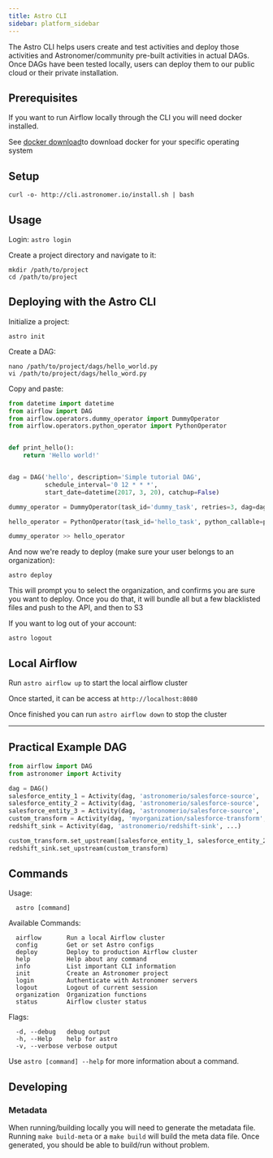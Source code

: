 ```yaml
---
title: Astro CLI
sidebar: platform_sidebar
---
```

The Astro CLI helps users create and test activities and deploy those activities and Astronomer/community pre-built activities in actual DAGs. Once DAGs have been tested locally, users can deploy them to our public cloud or their private installation.

## Prerequisites

If you want to run Airflow locally through the CLI you will need docker installed.

See [docker download](https://www.docker.com/community-edition#/download)to download docker for your specific operating system

## Setup

```
curl -o- http://cli.astronomer.io/install.sh | bash
```

## Usage

Login:
`astro login`

Create a project directory and navigate to it:

```
mkdir /path/to/project
cd /path/to/project
```

## Deploying with the Astro CLI

Initialize a project:

`astro init`

Create a DAG:

```
nano /path/to/project/dags/hello_world.py
vi /path/to/project/dags/hello_word.py
```

Copy and paste:

```python
from datetime import datetime
from airflow import DAG
from airflow.operators.dummy_operator import DummyOperator
from airflow.operators.python_operator import PythonOperator


def print_hello():
    return 'Hello world!'


dag = DAG('hello', description='Simple tutorial DAG',
          schedule_interval='0 12 * * *',
          start_date=datetime(2017, 3, 20), catchup=False)

dummy_operator = DummyOperator(task_id='dummy_task', retries=3, dag=dag)

hello_operator = PythonOperator(task_id='hello_task', python_callable=print_hello, dag=dag)

dummy_operator >> hello_operator

```

And now we're ready to deploy (make sure your user belongs to an organization):

```
astro deploy
```

This will prompt you to select the organization, and confirms you are sure you want to deploy.
Once you do that, it will bundle all but a few blacklisted files and push to the API, and then to S3

If you want to log out of your account:

```
astro logout
```

## Local Airflow

Run `astro airflow up` to start the local airflow cluster

Once started, it can be access at `http://localhost:8080`

Once finished you can run `astro airflow down` to stop the cluster

---

## Practical Example DAG

```python
from airflow import DAG
from astronomer import Activity

dag = DAG()
salesforce_entity_1 = Activity(dag, 'astronomerio/salesforce-source', ...)
salesforce_entity_2 = Activity(dag, 'astronomerio/salesforce-source', ...)
salesforce_entity_3 = Activity(dag, 'astronomerio/salesforce-source', ...)
custom_transform = Activity(dag, 'myorganization/salesforce-transform', ...)
redshift_sink = Activity(dag, 'astronomerio/redshift-sink', ...)

custom_transform.set_upstream([salesforce_entity_1, salesforce_entity_2, salesforce_entity_3])
redshift_sink.set_upstream(custom_transform)
```
## Commands

Usage:

```
  astro [command]
```

Available Commands:

```
  airflow       Run a local Airflow cluster
  config        Get or set Astro configs
  deploy        Deploy to production Airflow cluster
  help          Help about any command
  info          List important CLI information
  init          Create an Astronomer project
  login         Authenticate with Astronomer servers
  logout        Logout of current session
  organization  Organization functions
  status        Airflow cluster status
```

Flags:

```
  -d, --debug   debug output
  -h, --Help    help for astro
  -v, --verbose verbose output
```

Use `astro [command] --help` for more information about a command.

## Developing

### Metadata
When running/building locally you will need to generate the metadata file.  Running `make build-meta` or a `make build`
will build the meta data file.  Once generated, you should be able to build/run without problem.

